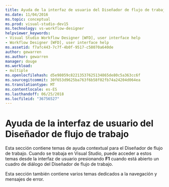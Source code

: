 ```yaml
---
title: Ayuda de la interfaz de usuario del Diseñador de flujo de trabajo
ms.date: 11/04/2016
ms.topic: conceptual
ms.prod: visual-studio-dev15
ms.technology: vs-workflow-designer
helpviewer_keywords:
- Visual Studio Workflow Designer [WFD], user interface help
- Workflow Designer [WFD], user interface help
ms.assetid: f7afc443-7c7f-4b0f-9517-c58070a640de
author: gewarren
ms.author: gewarren
manager: douge
ms.workload:
- multiple
ms.openlocfilehash: d5e98059c82213537625134865de80c5a363cc6f
ms.sourcegitcommit: 30f653d9625ba763f6b58f02fb74a24204d064ea
ms.translationtype: MT
ms.contentlocale: es-ES
ms.lasthandoff: 06/25/2018
ms.locfileid: "36756527"
---
```

# <a name="workflow-designer-ui-help"></a>Ayuda de la interfaz de usuario del Diseñador de flujo de trabajo

Esta sección contiene temas de ayuda contextual para el Diseñador de flujo de trabajo. Cuando se trabaja en Visual Studio, puede acceder a estos temas desde la interfaz de usuario presionando **F1** cuando está abierto un cuadro de diálogo del Diseñador de flujo de trabajo.

Esta sección también contiene varios temas dedicados a la navegación y mensajes de error.